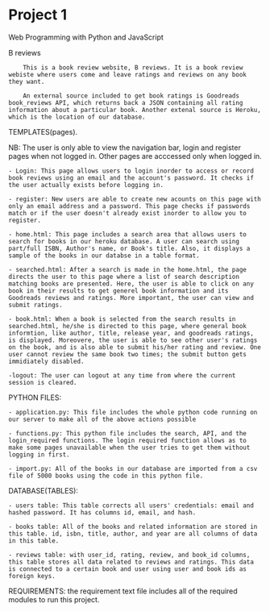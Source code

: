 # Project 1

Web Programming with Python and JavaScript

B reviews

        This is a book review website, B reviews. It is a book review webiste where users come and leave ratings and reviews on any book they want.
        
        An external source included to get book ratings is Goodreads book_reviews API, which returns back a JSON containing all rating information about a particular book. Another extenal source is Heroku, which is the location of our database.

TEMPLATES(pages).

NB: The user is only able to view the navigation bar, login and register pages when not logged in. Other pages are acccessed only when logged in.

    - Login: This page allows users to login inorder to access or record book reviews using an email and the account's password. It checks if the user actually exists before logging in. 

    - register: New users are able to create new acounts on this page with only an email address and a password. This page checks if passwords match or if the user doesn't already exist inorder to allow you to register. 

    - home.html: This page includes a search area that allows users to search for books in our heroku database. A user can search using part/full ISBN, Author's name, or Book's title. Also, it displays a sample of the books in our databse in a table format. 

    - searched.html: After a search is made in the home.html, the page directs the user to this page where a list of search description matching books are presented. Here, the user is able to click on any book in their results to get generel book information and its Goodreads reviews and ratings. More important, the user can view and submit ratings.

    - book.html: When a book is selected from the search results in searched.html, he/she is directed to this page, where general book informtion, like author, title, release year, and goodreads ratings, is displayed. Moreovere, the user is able to see other user's ratings on the book, and is also able to submit his/her rating and review. One user cannot review the same book two times; the submit button gets immidiately disabled. 

    -logout: The user can logout at any time from where the current session is cleared. 

PYTHON FILES:
    
    - application.py: This file includes the whole python code running on our server to make all of the above actions possible

    - functions.py: This python file includes the search, API, and the login_required functions. The login required function allows as to make some pages unavailable when the user tries to get them without logging in first. 

    - import.py: All of the books in our database are imported from a csv file of 5000 books using the code in this python file. 

DATABASE(TABLES):

    - users table: This table corrects all users' credentials: email and hashed password. It has columns id, email, and hash.

    - books table: All of the books and related information are stored in this table. id, isbn, title, author, and year are all columns of data in this table. 

    - reviews table: with user_id, rating, review, and book_id columns, this table stores all data related to reviews and ratings. This data is connected to a certain book and user using user and book ids as foreign keys. 

REQUIREMENTS: the requirement text file includes all of the required modules to run this project. 



